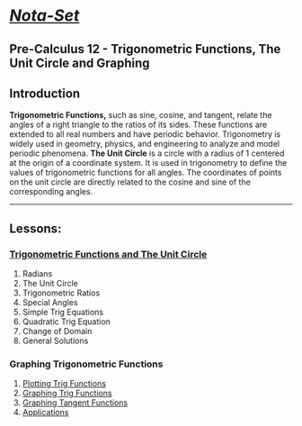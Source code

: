 # [***Nota-Set***](index.md)
## Pre-Calculus 12 - <i class="fa-solid fa-calculator"></i> Trigonometric Functions, The Unit Circle and Graphing
## **Introduction**

**Trigonometric Functions,** such as sine, cosine, and tangent, relate the angles of a right triangle to the ratios of its sides. These functions are extended to all real numbers and have periodic behavior. Trigonometry is widely used in geometry, physics, and engineering to analyze and model periodic phenomena. 
**The Unit Circle** is a circle with a radius of 1 centered at the origin of a coordinate system. It is used in trigonometry to define the values of trigonometric functions for all angles. The coordinates of points on the unit circle are directly related to the cosine and sine of the corresponding angles.

---

## **Lessons**:
### [Trigonometric Functions and The Unit Circle](pc12/trigf.html)
1. Radians
2. The Unit Circle
3. Trigonometric Ratios
4. Special Angles
5. Simple Trig Equations
6. Quadratic Trig Equation
7. Change of Domain
8. General Solutions
### Graphing Trigonometric Functions
1. [Plotting Trig Functions](Notes/PC12/Trigonometry/Graphing/Lesson%201%20(Plotting%20Trigonometric%20Functions).html)
2. [Graphing Trig Functions](Notes/PC12/Trigonometry/Graphing/Lesson%202%20(Graphing%20Trigonometric%20Functions).html)
3. [Graphing Tangent Functions](Notes/PC12/Trigonometry/Graphing/Lesson%203%20(Graphing%20Tangent%20Functions).html)
4. [Applications](Notes/PC12/Trigonometry/Graphing/Lesson%204%20(Applications).html)

<link rel="stylesheet" href="https://cdnjs.cloudflare.com/ajax/libs/font-awesome/6.3.0/css/all.min.css">